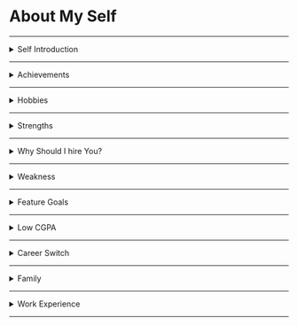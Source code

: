 # About My Self

---

<details>
<summary>Self Introduction</summary>

### Self Introduction

First of all,  
Thank you sir, for giving this wonderful opportunity to introduce my self,  
##### `Bio`
I'm Praveen Ande.

I am from Dr. B. R. Ambedkar Konaseema district in Andhra Pradesh state, currently I am in Hyderabad.  

I have completed my B.Tech in the stream of **Mechanical Engineering** from *SRINIVASA INSTITUTE OF ENGINEERING & TECHNOLOGY* Amalapuram.

##### `My Journey`
After My Graduation, I worked at JAY ENGINEERING WORKS company in Chennai as a Quality Control Engineer & CNC Programmer.   

* In this role, I handled CNC machines and Control the dimensions of machining parts by modifying the CNC programs.

I have a strong interest in learning programming languages, so I completed an Industry Ready Certification course in Full-stack Development with a MERN specialization from Nxtwave.  

##### `Skills`

During my full-stack training, I learned various technologies:


On the **frontend** side, I learned HTML, CSS, Bootstrap, JavaScript, and React.

On the **backend** side, I acquired knowledge in Node.js, Express.js, SQLite, and Python.

I also gained experience in using Git and GitHub for version control.


So I have hands-on experience on Mern stack technologies,


##### `Projects`

during my fullstack training I have built many projects, like todoApp, wikipedia search Application, Instagram clone ...etc


currently I am learning MongoDB database...

This is all about me sir.

If you want to know more about me, I am very happy to share with you.

Thank you sir.

</details>

---


<details>
<summary>Achievements</summary>

#### Achievements

One of my biggest achievements is completing a 100-days code challenge successfully. As part of that, I participated coding consistently every day for 100 days.

</details>

---

<details>
<summary>Hobbies</summary>

#### Hobbies

I am playing Chess.

I try to learn something new.
I follow many technology-related channels on youtube.
My Favorite channel is Akshay Saini.

</details>

---

<details>
<summary>Strengths</summary>

#### Strengths 

I have good Problem-solving skills.  
Instead of spending time worrying about the problem, I try to understand the root cause of the problem and then try to solve it.

In my previous company I solved many problems.

I am hard-working. I can work for long hours. For the last 12 months, I spent 6 to 7 hours learning every day.
I am friendly and can mingle with people easily. I can collaborate with people and be a good team player.


</details>

---

<details>
<summary>Why Should I hire You?</summary>

#### Hire 

with my strenghts, I think I can fulfill my responsibilities as a employee in your company.

</details>

---

<details>
<summary>Weakness</summary>

#### Weakness 

I get sad when my plans don't work. It takes some time for me to get back to normal.  

Spending more time paying too much attention to details.

</details>

---

<details>
<summary>Feature Goals</summary>

#### Feature Goals 

##### Short-term goal
I want to become an expert in my role at your company.

##### Long-term
I want to contribute to the company's growth.

</details>

---


<details>
<summary>Low CGPA</summary>

#### Low CGPA

I got 63% in my B.tech

</details>

---

<details>
<summary>Career Switch</summary>

#### Career Switch

There is scope for more growth in IT.
I want to do more challenging work.
There are more Job opportunities in IT.

I joined CCBP to learn tech skills. I improved my logical thinking & problem solving skills through Python. I got hands-on experience with various technologies like HTML, CSS, Javascript and React..etc

I really enjoyed learning these technologies and developing website and projects.  
That's why I think IT is the right field for me.

</details>

---

<details>
<summary>Family</summary>

#### Family

My father is a farmer.
My mother is a housewife.

I have two siblings, My both elder sisters are married.

</details>

---

<details>
<summary>Work Experience</summary>

#### Work Experience


Do you have any work Experience ?

I worked an Mechanical Industry nearly 2 1/2 years.

I did many projects in CCBP.
like static, responsive and Dynamic websites.

</details>

---




